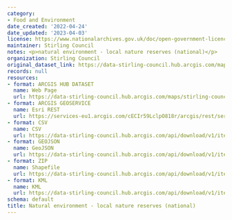 ```yaml
---
category:
- Food and Environment
date_created: '2022-04-24'
date_updated: '2023-04-03'
license: https://www.nationalarchives.gov.uk/doc/open-government-licence/version/3/
maintainer: Stirling Council
notes: <p>natural environment - local nature reserves (national)</p>
organization: Stirling Council
original_dataset_link: https://data-stirling-council.hub.arcgis.com/maps/stirling-council::natural-environment-local-nature-reserves-national
records: null
resources:
- format: ARCGIS HUB DATASET
  name: Web Page
  url: https://data-stirling-council.hub.arcgis.com/maps/stirling-council::natural-environment-local-nature-reserves-national
- format: ARCGIS GEOSERVICE
  name: Esri REST
  url: https://services-eu1.arcgis.com/cECIr59LclpO818r/arcgis/rest/services/Natural_Environment_Local_Nature_Reserves/FeatureServer/3
- format: CSV
  name: CSV
  url: https://data-stirling-council.hub.arcgis.com/api/download/v1/items/a80eae5c144a410eb598bcdb71ee4e38/csv?layers=3
- format: GEOJSON
  name: GeoJSON
  url: https://data-stirling-council.hub.arcgis.com/api/download/v1/items/a80eae5c144a410eb598bcdb71ee4e38/geojson?layers=3
- format: ZIP
  name: Shapefile
  url: https://data-stirling-council.hub.arcgis.com/api/download/v1/items/a80eae5c144a410eb598bcdb71ee4e38/shapefile?layers=3
- format: KML
  name: KML
  url: https://data-stirling-council.hub.arcgis.com/api/download/v1/items/a80eae5c144a410eb598bcdb71ee4e38/kml?layers=3
schema: default
title: Natural environment - local nature reserves (national)
---
```

